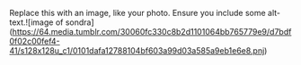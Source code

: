 Replace this with an image, like your photo. Ensure you include some alt-text.![image of sondra] (https://64.media.tumblr.com/30060fc330c8b2d1101064bb765779e9/d7bdf0f02c00fef4-41/s128x128u_c1/0101dafa12788104bf603a99d03a585a9eb1e6e8.pnj)
